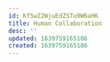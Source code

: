 ```yaml
---
id: Kf5wZ2WjuEdZSTu9W6aHK
title: Human Collaboration
desc: ''
updated: 1639759165186
created: 1639759165186
---
```


